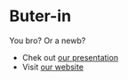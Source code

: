 # Buter-in

You bro? Or a newb?

* Chek out [our presentation](https://www.canva.com/design/DAE8cIrqwVo/tbCvjkm4sWYWeOFeWzDEXA/view?utm_content=DAE8cIrqwVo&utm_campaign=designshare&utm_medium=link&utm_source=publishpresent)
* Visit [our website](http://buterin.me)
